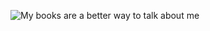 ![My books are a better way to talk about me](https://www.valerybonneau.com/wp-content/uploads/2020/11/Bibliographie-VB-min.jpg)
